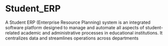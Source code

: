 # Student_ERP
A Student ERP (Enterprise Resource Planning) system is an integrated software platform designed to manage and automate all aspects of student-related academic and administrative processes in educational institutions. It centralizes data and streamlines operations across departments
